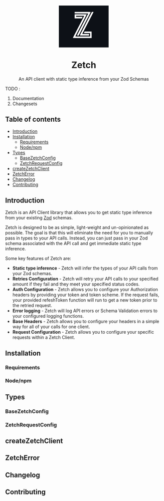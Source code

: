 <p align="center">
  <img src="logo.svg" width="160px" align="center" alt="Zetch logo" />
  <h1 align="center">Zetch</h1>
  <p align="center">
    An API client with static type inference from your Zod Schemas
  </p>
</p>


TODO :

1) Documentation
2) Changesets

## Table of contents

- [Introduction](#introduction)
- [Installation](#installation)
    - [Requirements](#requirements)
    - [Node/npm](#from-npm-nodebun)
- [Types](#types)
    - [BaseZetchConfig](#base-zetch-config)
    - [ZetchRequestConfig](#zetch-request-config)
- [createZetchClient](#create-a-zetch-client)
- [ZetchError](#zetch-error)
- [Changelog](#changelog)
- [Contributing](#contributing)

## Introduction

Zetch is an API Client library that allows you to get static type inference from your existing [Zod](https://github.com/colinhacks/zod) schemas.

Zetch is designed to be as simple, light-weight and un-opinionated as possible. The goal is that this will eliminate the need for you to manually pass in types to your API calls. Instead, you can just pass in your Zod schema associated with the API call and get immediate static type inference.

Some key features of Zetch are:

- **Static type inference** - Zetch will infer the types of your API calls from your Zod schemas.
- **Retries Configuration** - Zetch will retry your API calls to your specified amount if they fail and they meet your specified status codes.
- **Auth Configuration** - Zetch allows you to configure your Authorization headers by providing your token and token scheme. If the request fails, your provided refeshToken function will run to get a new token prior to the retried request.
- **Error logging** - Zetch will log API errors or Schema Validation errors to your configured logging functions.
- **Base Headers** - Zetch allows you to configure your headers in a simple way for all of your calls for one client.
- **Request Configuration** - Zetch allows you to configure your specific requests within a Zetch Client.

## Installation

### Requirements

### Node/npm


## Types

### BaseZetchConfig

### ZetchRequestConfig

## createZetchClient

## ZetchError

## Changelog

## Contributing